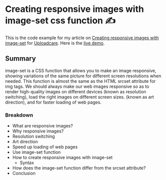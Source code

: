 # Creating responsive images with image-set css function ✍️

This is the code example for my article on [Creating responsive images with image-set](https://uploadcare.com/blog/image-set-for-responsive-images/) for [Uploadcare](https://uploadcare.com/).
Here is the [live demo](https://image-set-by-timonwa.netlify.app/resolution-switching.html).

## Summary

image-set is a CSS function that allows you to make an image responsive, showing variations of the same picture for different screen resolutions when needed. 
This function is almost the same as the HTML srcset attribute for img tags.
We should always make our web images responsive so as to render high-quality images on different devices (known as resolution switching),
 load the right images on different screen sizes. (known as art direction), and for faster loading of web pages.

### Breakdown
- What are responsive images?
- Why responsive images?
- Resolution switching
- Art direction
- Speed up loading of web pages
- Use image-set function
- How to create responsive images with image-set
  - Syntax
- How does the image-set function differ from the srcset attribute?
- Conclusion

